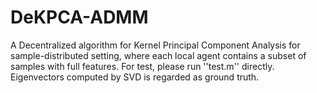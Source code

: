 # DeKPCA-ADMM
A Decentralized algorithm for Kernel Principal Component Analysis for sample-distributed setting, where each local agent contains a subset of samples with full features.
For test, please run ''test.m'' directly.
Eigenvectors computed by SVD is regarded as ground truth.
